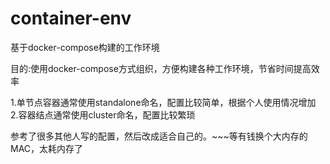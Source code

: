 # container-env
基于docker-compose构建的工作环境

目的:使用docker-compose方式组织，方便构建各种工作环境，节省时间提高效率

1.单节点容器通常使用standalone命名，配置比较简单，根据个人使用情况增加
2.容器结点通常使用cluster命名，配置比较繁琐

参考了很多其他人写的配置，然后改成适合自己的。~~~等有钱换个大内存的MAC，太耗内存了